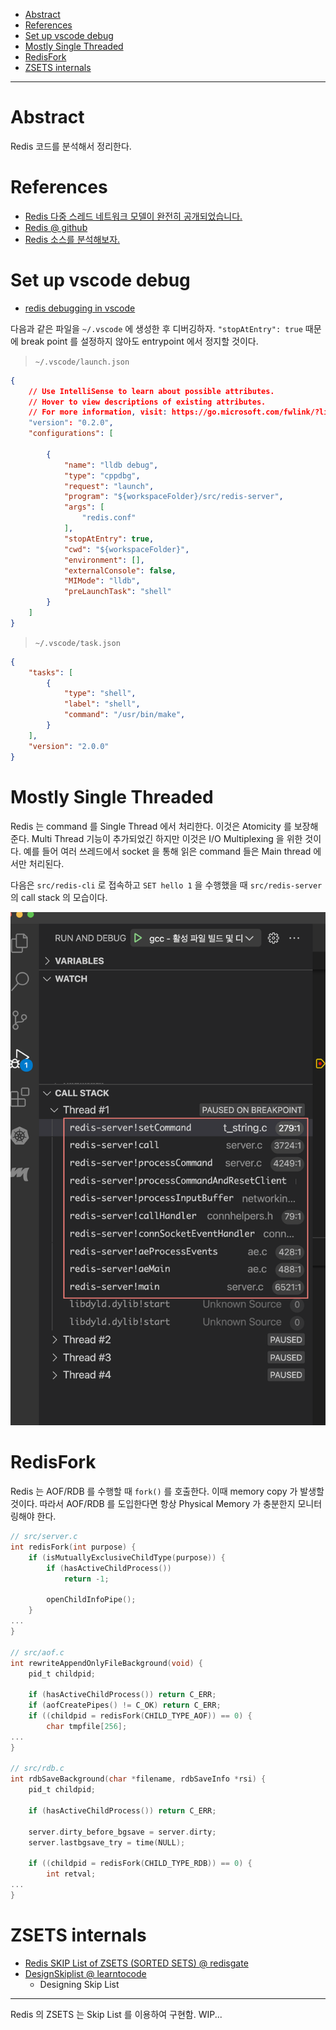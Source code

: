 - [Abstract](#abstract)
- [References](#references)
- [Set up vscode debug](#set-up-vscode-debug)
- [Mostly Single Threaded](#mostly-single-threaded)
- [RedisFork](#redisfork)
- [ZSETS internals](#zsets-internals)

----

# Abstract

Redis 코드를 분석해서 정리한다.

# References

* [Redis 다중 스레드 네트워크 모델이 완전히 공개되었습니다.](https://strikefreedom.top/multiple-threaded-network-model-in-redis#toc-head-21)
* [Redis @ github](https://github.com/redis/redis)
* [Redis 소스를 분석해보자.](https://dol9.tistory.com/188)

# Set up vscode debug

* [redis debugging in vscode](https://github.com/wenfh2020/youtobe/blob/master/redis-debug.md)

다음과 같은 파일을 `~/.vscode` 에 생성한 후 디버깅하자. `"stopAtEntry": true` 때문에 break point 를 설정하지 않아도 entrypoint 에서 정지할 것이다.

> `~/.vscode/launch.json`

```json
{
    // Use IntelliSense to learn about possible attributes.
    // Hover to view descriptions of existing attributes.
    // For more information, visit: https://go.microsoft.com/fwlink/?linkid=830387
    "version": "0.2.0",
    "configurations": [
        
        {
            "name": "lldb debug",
            "type": "cppdbg",
            "request": "launch",
            "program": "${workspaceFolder}/src/redis-server",
            "args": [
                "redis.conf"
            ],
            "stopAtEntry": true,
            "cwd": "${workspaceFolder}",
            "environment": [],
            "externalConsole": false,
            "MIMode": "lldb",
            "preLaunchTask": "shell"
        }
    ]
}
```

> `~/.vscode/task.json`

```json
{
    "tasks": [
        {
            "type": "shell",
            "label": "shell",
            "command": "/usr/bin/make",
        }
    ],
    "version": "2.0.0"
}
```

# Mostly Single Threaded

Redis 는 command 를 Single Thread 에서 처리한다. 이것은 Atomicity 를 보장해준다. Multi Thread 기능이 추가되었긴 하지만 이것은 I/O Multiplexing 을 위한 것이다. 예를 들어 여러 쓰레드에서 socket 을 통해 읽은 command 들은 Main thread 에서만 처리된다. 

다음은 `src/redis-cli` 로 접속하고 `SET hello 1` 을 수행했을 때 `src/redis-server` 의 call stack 의 모습이다.

![](img/call_stack_set_command.png)

# RedisFork

Redis 는 AOF/RDB 를 수행할 때 `fork()` 를 호출한다. 이때 memory copy 가 발생할 것이다. 따라서 AOF/RDB 를 도입한다면 항상 Physical Memory 가 충분한지 모니터링해야 한다.

```c
// src/server.c
int redisFork(int purpose) {
    if (isMutuallyExclusiveChildType(purpose)) {
        if (hasActiveChildProcess())
            return -1;

        openChildInfoPipe();
    }
...
}

// src/aof.c
int rewriteAppendOnlyFileBackground(void) {
    pid_t childpid;

    if (hasActiveChildProcess()) return C_ERR;
    if (aofCreatePipes() != C_OK) return C_ERR;
    if ((childpid = redisFork(CHILD_TYPE_AOF)) == 0) {
        char tmpfile[256];
...
}

// src/rdb.c
int rdbSaveBackground(char *filename, rdbSaveInfo *rsi) {
    pid_t childpid;

    if (hasActiveChildProcess()) return C_ERR;

    server.dirty_before_bgsave = server.dirty;
    server.lastbgsave_try = time(NULL);

    if ((childpid = redisFork(CHILD_TYPE_RDB)) == 0) {
        int retval;
...    
}
```

# ZSETS internals

* [Redis SKIP List of  ZSETS (SORTED SETS) @ redisgate](http://redisgate.kr/redis/configuration/internal_skiplist.php)
* [DesignSkiplist @ learntocode](https://github.com/iamslash/learntocode/blob/master/leetcode2/DesignSkiplist/README.md)
  * Designing Skip List 

---

Redis 의 ZSETS 는 Skip List 를 이용하여 구현함. WIP...
